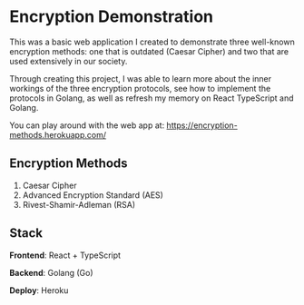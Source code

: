 # Encryption Demonstration

This was a basic web application I created to demonstrate three well-known encryption methods: one that is outdated (Caesar Cipher) and two that are used extensively in our society.

Through creating this project, I was able to learn more about the inner workings of the three encryption protocols, see how to implement the protocols in Golang, as well as refresh my memory on React TypeScript and Golang.

You can play around with the web app at: https://encryption-methods.herokuapp.com/

## Encryption Methods

1. Caesar Cipher
2. Advanced Encryption Standard (AES)
3. Rivest-Shamir-Adleman (RSA)

## Stack

**Frontend**: React + TypeScript

**Backend**: Golang (Go)

**Deploy**: Heroku
